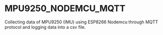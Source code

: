 # MPU9250_NODEMCU_MQTT
Collecting data of MPU9250 (IMU) using ESP8266 Nodemcu through MQTT protocol and logging data into a csv file.

